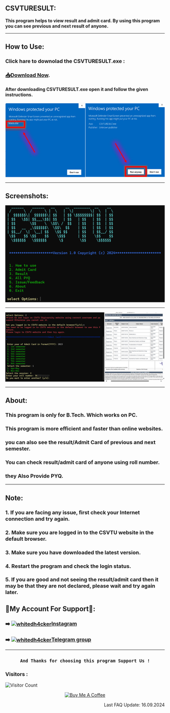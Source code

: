 ## CSVTURESULT:
**This program helps to view result and admit card. By using this program you can see previous and next result of anyone.**
***

## How to Use:
### Click hare to downolad the CSVTURESULT.exe :
### [📥Download Now](https://github.com/MRS4NJ4Y/CSVTURESULT/raw/main/CSVTURESULT.exe).
#### After downloading CSVTURESULT.exe open it and follow the given instructions.
![App Screenshot](https://github.com/MRS4NJ4Y/CSVTURESULT/blob/main/src/Screenshot_1.png)
***
## Screenshots:
![App Screenshot](https://github.com/MRS4NJ4Y/CSVTURESULT/blob/main/src/Screenshot_2.png)
***
![App Screenshot](https://github.com/MRS4NJ4Y/CSVTURESULT/blob/main/src/Screenshot_21.png)
***
## About:
### This program is only for B.Tech. Which works on PC.
### This program is more efficient and faster than online websites.
### you can also see the result/Admit Card of previous and next semester.
### You can check result/admit card of anyone using roll number.
### they Also Provide PYQ.
***
## Note:
### 1. If you are facing any issue, first check your Internet connection and try again.
### 2. Make sure you are logged in to the CSVTU website in the default browser.
### 3. Make sure you have downloaded the latest version.
### 4. Restart the program and check the login status.
### 5. If you are good and not seeing the result/admit card then it may be that they are not declared, please wait and try again later.

## 👤My Account For Support👤:

### <p align="left"> ➡️ <a href="https://instagram.com/MRS4NJ4Y" target="blank"><img align="center" src="https://raw.githubusercontent.com/rahuldkjain/github-profile-readme-generator/master/src/images/icons/Social/instagram.svg" alt="whitedh4cker" height="40" width="40" /></a>[Instagram](https://Instagram.com/officialsanjay101)</p>

### <p align="left"> ➡️ <a href="https://t.me/MRS4NJ4Y" target="blank"><img align="center" src="https://github.com/gauravghongde/social-icons/blob/master/SVG/Color/Telegram.svg" alt="whitedh4cker" height="40" width="40" /></a>[Telegram group](https://t.me/MRS4NJ4Y)</p>

***
### <p align="center">```And Thanks for choosing this program Support Us !``` 

### Visitors :

![Visitor Count](https://profile-counter.glitch.me/MRS4NJ4Y/count.svg)

<p align="center">
<a href="https://www.buymeacoffee.com/MRS4NJ4Y" target="_blank"><img src="https://cdn.buymeacoffee.com/buttons/v2/default-yellow.png" alt="Buy Me A Coffee" style="height: 60px !important;width: 217px !important;" ></a>
  <br> </p>

<p align="right"> Last FAQ Update: 16.09.2024 </p>
